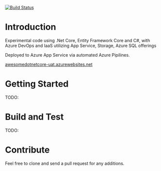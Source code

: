 [![Build Status](https://dev.azure.com/EY-Digital-Singapore/AwesomeDotNetCore/_apis/build/status/AwesomeDotNetCore-UAT%20-%20CI?branchName=master)](https://dev.azure.com/EY-Digital-Singapore/AwesomeDotNetCore/_build/latest?definitionId=2&branchName=master)
# Introduction 
Experimental code using .Net Core, Entity Framework Core and C#, with Azure DevOps and IaaS utilizing App Service, Storage, Azure SQL offerings 

Deployed to Azure App Service via automated Azure Pipilines.

[awesomedotnetcore-uat.azurewebsites.net](https://awesomedotnetcore-uat.azurewebsites.net/)

# Getting Started
TODO: 

# Build and Test
TODO: 

# Contribute
Feel free to clone and send a pull request for any additions.